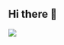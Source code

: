 ## Hi there 👋
<picture>
  <source src="https://github-readme-stats-771073216.vercel.app/api/top-langs/?username=771073216&layout=compact&exclude_repo=github-stats,anywhere-mod,InstallerX-mod">
  <img src="https://github-readme-stats-771073216.vercel.app/api/top-langs/?username=771073216&layout=compact&exclude_repo=github-stats,anywhere-mod,InstallerX-mod">
</picture>

<!--
**771073216/771073216** is a ✨ _special_ ✨ repository because its `README.md` (this file) appears on your GitHub profile.

Here are some ideas to get you started:

- 🔭 I’m currently working on ...
- 🌱 I’m currently learning ...
- 👯 I’m looking to collaborate on ...
- 🤔 I’m looking for help with ...
- 💬 Ask me about ...
- 📫 How to reach me: ...
- 😄 Pronouns: ...
- ⚡ Fun fact: ...
-->
